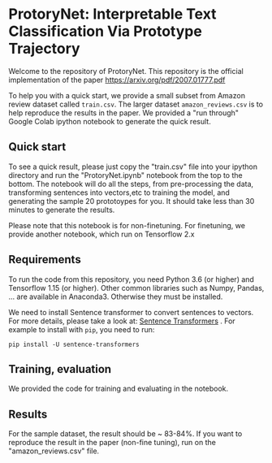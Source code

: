 # ProtoryNet: Interpretable Text Classification Via Prototype Trajectory

Welcome to the repository of ProtoryNet. This repository is the official implementation of the paper https://arxiv.org/pdf/2007.01777.pdf

To help you with a quick start, we provide a small subset from Amazon review dataset called ```train.csv```. The larger dataset ```amazon_reviews.csv``` is to help reproduce the results in the paper. We provided a "run through" Google Colab ipython notebook to generate the quick result.

## Quick start
To see a quick result, please just copy the "train.csv" file into your ipython directory and run the "ProtoryNet.ipynb" notebook from the top to the bottom. The notebook will do all the steps, from pre-processing the data, transforming sentences into vectors,etc to training the model, and generating the sample 20 prototoypes for you. It should take less than 30 minutes to generate the results.

Please note that this notebook is for non-finetuning. For finetuning, we provide another notebook, which run on Tensorflow 2.x

## Requirements

To run the code from this repository, you need Python 3.6 (or higher) and Tensorflow 1.15 (or higher). Other common libraries such as Numpy, Pandas, ... are available in Anaconda3. Otherwise they must be installed. 

We need to install Sentence transformer to convert sentences to vectors. For more details, please take a look at: [Sentence Transformers](https://github.com/UKPLab/sentence-transformers) . For example to install with ``` pip ```, you need to run:

  ```
  pip install -U sentence-transformers
  ```

## Training, evaluation 

We provided the code for training and evaluating in the notebook.

## Results

For the sample dataset, the result should be ~ 83-84%. If you want to reproduce the result in the paper (non-fine tuning), run on the "amazon_reviews.csv" file.




